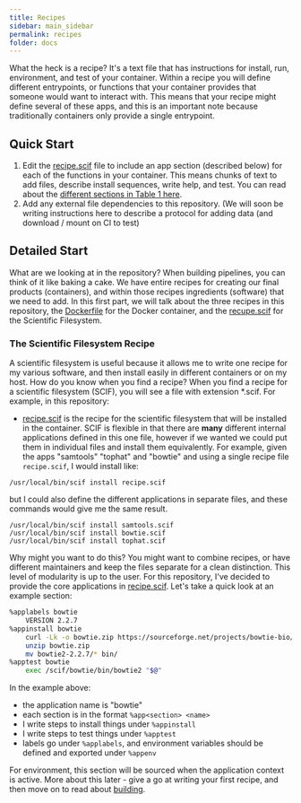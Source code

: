 ```yaml
---
title: Recipes
sidebar: main_sidebar
permalink: recipes
folder: docs
---
```


What the heck is a recipe? It's a text file that has instructions for install, run, environment, and test of your container. Within a recipe you will define different entrypoints, or functions that your container provides that someone would want to interact with. This means that your recipe might define several of these apps, and this is an important note because traditionally containers only provide a single entrypoint.


## Quick Start

 1. Edit the [recipe.scif](https://github.com/vsoch/cowsay/blob/master/recipe.scif) file to include an app section (described below) for each of the functions in your container. This means chunks of text to add files, describe install sequences, write help, and test. You can read about the [different sections in Table 1 here](https://academic.oup.com/gigascience/article/7/5/giy023/4931737#tbl1).
 2. Add any external file dependencies to this repository. (We will soon be writing instructions here to describe a protocol for adding data (and download / mount on CI to test)


## Detailed Start
What are we looking at in the repository? When building pipelines, you can think of it like baking a cake. We have entire recipes for creating our final products (containers), and within those recipes ingredients (software) that we need to add. In this first part, we will talk about the three recipes in this repository, the [Dockerfile](https://github.com/vsoch/cowsay/blob/master/Dockerfile) for the Docker container, and the [recupe.scif](https://github.com/vsoch/cowsay/blob/master/recipe.scif) for the Scientific Filesystem.


### The Scientific Filesystem Recipe
A scientific filesystem is useful because it allows me to write one recipe for my various software, and then install easily in different containers or on my host. How do you know when you find a recipe? When you find a recipe for a scientific filesystem (SCIF), you will see a file with extension *.scif. For example, in this repository:

 - [recipe.scif](https://github.com/vsoch/cowsay/blob/master/recipe.scif) is the recipe for the scientific filesystem that will be installed in the container. SCIF is flexible in that there are **many** different internal applications defined in this one file, however if we wanted we could put them in individual files and install them equivalently. For example, given the apps "samtools" "tophat" and "bowtie" and using a single recipe file `recipe.scif`, I would install like:

```
/usr/local/bin/scif install recipe.scif
```

but I could also define the different applications in separate files, and these commands would give me the same result.

```
/usr/local/bin/scif install samtools.scif
/usr/local/bin/scif install bowtie.scif
/usr/local/bin/scif install tophat.scif
```

Why might you want to do this? You might want to combine recipes, or have different maintainers and keep the files separate for a clean
distinction. This level of modularity is up to the user. For this repository, I've decided to provide the core applications in [recipe.scif](https://github.com/vsoch/cowsay/blob/master/recipe.scif). 
Let's take a quick look at an example section:

```bash
%applabels bowtie
    VERSION 2.2.7
%appinstall bowtie
    curl -Lk -o bowtie.zip https://sourceforge.net/projects/bowtie-bio/files/bowtie2/2.2.7/bowtie2-2.2.7-linux-x86_64.zip/download
    unzip bowtie.zip
    mv bowtie2-2.2.7/* bin/
%apptest bowtie
    exec /scif/bowtie/bin/bowtie2 "$@"
```

In the example above:

 - the application name is "bowtie"
 - each section is in the format `%app<section> <name>`
 - I write steps to install things under `%appinstall`
 - I write steps to test things under `%apptest`
 - labels go under `%applabels`, and environment variables should be defined and exported under `%appenv`

For environment, this section will be sourced when the application context is active. More about this later - give a go at writing your first recipe, and then move on to read about [building](build).
